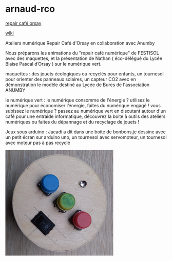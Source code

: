 # arnaud-rco

[repair café orsay](https://www.repaircafe-orsay.org/category/blog/ateliers-numeriques-blog/)

[wiki](https://github.com/anumby-source/jouets/wiki)

Ateliers numérique Repair Café d'Orsay en collaboration avec Anumby

Nous préparons les animations du  "repair café numérique" de FESTISOL avec des maquettes, et la présentation de Nathan ( éco-délégué du Lycée Blaise Pascal d’Orsay ) sur le numérique vert. 

maquettes : des jouets écologiques ou recyclés pour enfants, un tournesol pour orienter des panneaux solaires, un capteur CO2 avec en démonstration le modèle destiné au Lycée de Bures de l'association ANUMBY

le numérique vert : le numérique consomme de l'énergie ? utilisez le numérique pour économiser l’énergie, faites du numérique engagé ! vous subissez le numérique ? passez au numérique vert en discutant autour d'un café pour une entraide informatique, découvrez la boite à outils des ateliers numériques ou faites du dépannage et du recyclage de jouets !

Jeux sous arduino : Jacadi a dit dans une boite de bonbons,je dessine avec un petit écran  sur arduino uno, un tournesol avec servomoteur, un tournesol avec moteur pas à pas recyclé

![image](https://github.com/anumby-source/jouets/blob/main/jacadi.PNG)
